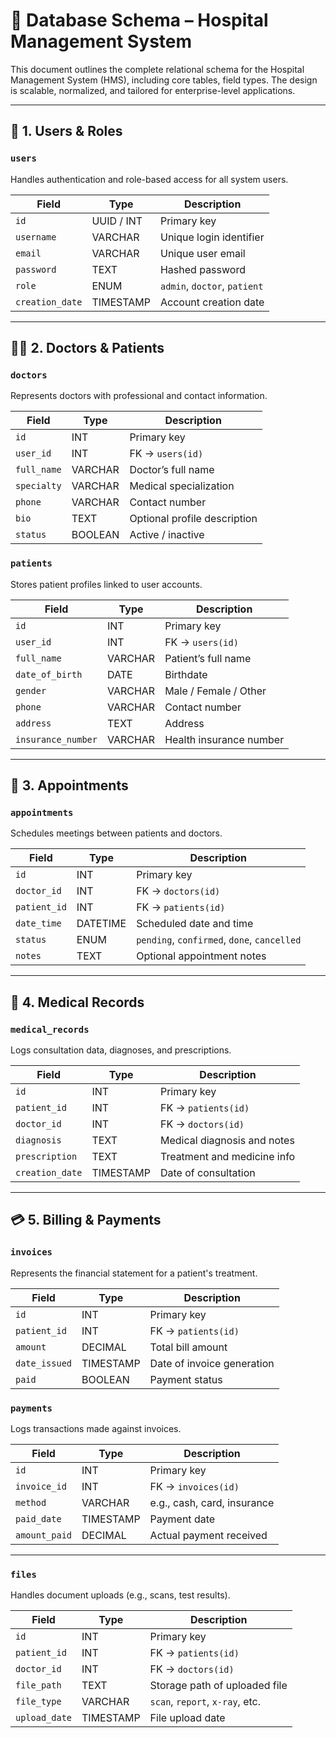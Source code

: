 # 🧩 Database Schema – Hospital Management System

This document outlines the complete relational schema for the Hospital Management System (HMS), including core tables, field types. The design is scalable, normalized, and tailored for enterprise-level applications.

---

## 📁 1. Users & Roles

### `users`
Handles authentication and role-based access for all system users.

| Field          | Type       | Description                    |
|----------------|------------|--------------------------------|
| `id`           | UUID / INT | Primary key                    |
| `username`     | VARCHAR    | Unique login identifier        |
| `email`        | VARCHAR    | Unique user email              |
| `password`     | TEXT       | Hashed password                |
| `role`         | ENUM       | `admin`, `doctor`, `patient`   |
| `creation_date`| TIMESTAMP  | Account creation date          |

---

## 👨‍⚕️ 2. Doctors & Patients

### `doctors`
Represents doctors with professional and contact information.

| Field        | Type     | Description                  |
|--------------|----------|------------------------------|
| `id`         | INT      | Primary key                  |
| `user_id`    | INT      | FK → `users(id)`             |
| `full_name`  | VARCHAR  | Doctor’s full name           |
| `specialty`  | VARCHAR  | Medical specialization       |
| `phone`      | VARCHAR  | Contact number               |
| `bio`        | TEXT     | Optional profile description |
| `status`     | BOOLEAN  | Active / inactive            |

### `patients`
Stores patient profiles linked to user accounts.

| Field             | Type     | Description                  |
|-------------------|----------|------------------------------|
| `id`              | INT      | Primary key                  |
| `user_id`         | INT      | FK → `users(id)`             |
| `full_name`       | VARCHAR  | Patient’s full name          |
| `date_of_birth`   | DATE     | Birthdate                    |
| `gender`          | VARCHAR  | Male / Female / Other        |
| `phone`           | VARCHAR  | Contact number               |
| `address`         | TEXT     | Address                      |
| `insurance_number`| VARCHAR  | Health insurance number      |

---

## 📅 3. Appointments

### `appointments`
Schedules meetings between patients and doctors.

| Field       | Type      | Description                                 |
|-------------|-----------|---------------------------------------------|
| `id`        | INT       | Primary key                                 |
| `doctor_id` | INT       | FK → `doctors(id)`                          |
| `patient_id`| INT       | FK → `patients(id)`                         |
| `date_time` | DATETIME  | Scheduled date and time                     |
| `status`    | ENUM      | `pending`, `confirmed`, `done`, `cancelled` |
| `notes`     | TEXT      | Optional appointment notes                  |

---

## 📝 4. Medical Records

### `medical_records`
Logs consultation data, diagnoses, and prescriptions.

| Field          | Type      | Description                      |
|----------------|-----------|----------------------------------|
| `id`           | INT       | Primary key                      |
| `patient_id`   | INT       | FK → `patients(id)`              |
| `doctor_id`    | INT       | FK → `doctors(id)`               |
| `diagnosis`    | TEXT      | Medical diagnosis and notes      |
| `prescription` | TEXT      | Treatment and medicine info      |
| `creation_date`| TIMESTAMP | Date of consultation             |

---

## 💳 5. Billing & Payments

### `invoices`
Represents the financial statement for a patient's treatment.

| Field        | Type      | Description                      |
|--------------|-----------|----------------------------------|
| `id`         | INT       | Primary key                      |
| `patient_id` | INT       | FK → `patients(id)`              |
| `amount`     | DECIMAL   | Total bill amount                |
| `date_issued`| TIMESTAMP | Date of invoice generation       |
| `paid`       | BOOLEAN   | Payment status                   |

### `payments`
Logs transactions made against invoices.

| Field         | Type      | Description                  |
|---------------|-----------|------------------------------|
| `id`          | INT       | Primary key                  |
| `invoice_id`  | INT       | FK → `invoices(id)`          |
| `method`      | VARCHAR   | e.g., cash, card, insurance  |
| `paid_date`   | TIMESTAMP | Payment date                 |
| `amount_paid` | DECIMAL   | Actual payment received      |

---

### `files`
Handles document uploads (e.g., scans, test results).

| Field        | Type      | Description                      |
|--------------|-----------|----------------------------------|
| `id`         | INT       | Primary key                      |
| `patient_id` | INT       | FK → `patients(id)`              |
| `doctor_id`  | INT       | FK → `doctors(id)`               |
| `file_path`  | TEXT      | Storage path of uploaded file    |
| `file_type`  | VARCHAR   | `scan`, `report`, `x-ray`, etc.  |
| `upload_date`| TIMESTAMP | File upload date                 |

